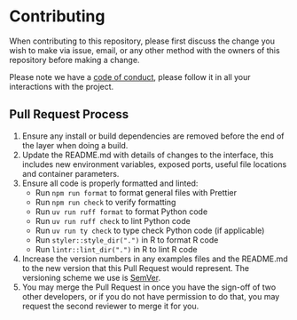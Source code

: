 # Contributing

When contributing to this repository, please first discuss the change you wish to make via issue,
email, or any other method with the owners of this repository before making a change.

Please note we have a [code of conduct](CODE_OF_CONDUCT.md), please follow it in all your interactions with the project.

## Pull Request Process

1. Ensure any install or build dependencies are removed before the end of the layer when doing a
   build.
2. Update the README.md with details of changes to the interface, this includes new environment
   variables, exposed ports, useful file locations and container parameters.
3. Ensure all code is properly formatted and linted:
   - Run `npm run format` to format general files with Prettier
   - Run `npm run check` to verify formatting
   - Run `uv run ruff format` to format Python code
   - Run `uv run ruff check` to lint Python code
   - Run `uv run ty check` to type check Python code (if applicable)
   - Run `styler::style_dir(".")` in R to format R code
   - Run `lintr::lint_dir(".")` in R to lint R code
4. Increase the version numbers in any examples files and the README.md to the new version that this
   Pull Request would represent. The versioning scheme we use is [SemVer](http://semver.org/).
5. You may merge the Pull Request in once you have the sign-off of two other developers, or if you
   do not have permission to do that, you may request the second reviewer to merge it for you.

